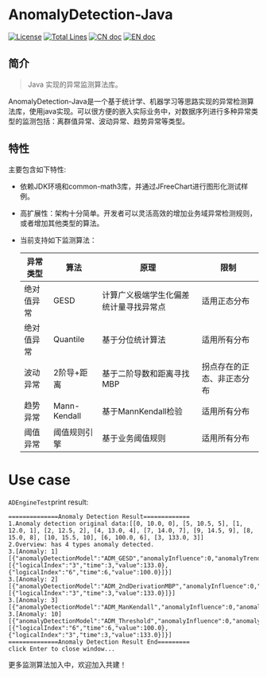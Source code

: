 # AnomalyDetection-Java

[![License](https://img.shields.io/badge/license-Apache%202-4EB1BA.svg?style=socialflat-square&)](https://www.apache.org/licenses/LICENSE-2.0.html)
[![Total Lines](https://img.shields.io/github/stars/algorithm-tools/AnomalyDetection-Java?style=socialflat-square&label=stars)](https://github.com/DataLinkDC/dinky/stargazers)
[![CN doc](https://img.shields.io/badge/文档-中文版-blue.svg?style=socialflat-square&)](README_zh_CN.md)
[![EN doc](https://img.shields.io/badge/document-English-blue.svg?style=socialflat-square&)](README.md)


## 简介
> Java 实现的异常监测算法库。

AnomalyDetection-Java是一个基于统计学、机器学习等思路实现的异常检测算法库，使用java实现。可以很方便的嵌入实际业务中，对数据序列进行多种异常类型的监测包括：离群值异常、波动异常、趋势异常等类型。

## 特性

主要包含如下特性:

- 依赖JDK环境和common-math3库，并通过JFreeChart进行图形化测试样例。
- 高扩展性：架构十分简单。开发者可以灵活高效的增加业务域异常检测规则，或者增加其他类型的算法。
- 当前支持如下监测算法：

  | 异常类型  |算法|原理| 限制      |
  |----|----|----|----|
  | 绝对值异常 |GESD|计算广义极端学生化偏差统计量寻找异常点| 适用正态分布 |
  | 绝对值异常 | Quantile |  基于分位统计算法   | 适用所有分布  |
  | 波动异常  | 2阶导+距离 |  基于二阶导数和距离寻找MBP | 拐点存在的正态、非正态分布 |
  | 趋势异常  | Mann-Kendall |  基于MannKendall检验 | 适用所有分布 |
  | 阈值异常   | 阈值规则引擎 |  基于业务阈值规则 | 适用所有分布 |


# Use case

`ADEngineTest`print result:
```text
==============Anomaly Detection Result=============
1.Anomaly detection original data:[[0, 10.0, 0], [5, 10.5, 5], [1, 12.0, 1], [2, 12.5, 2], [4, 13.0, 4], [7, 14.0, 7], [9, 14.5, 9], [8, 15.0, 8], [10, 15.5, 10], [6, 100.0, 6], [3, 133.0, 3]]
2.Overview: has 4 types anomaly detected.
3.[Anomaly: 1] [{"anomalyDetectionModel":"ADM_GESD","anomalyInfluence":0,"anomalyTrend":0,"anomalyType":1,"hasAnomaly":true,"normalRangeMax":0.0,"normalRangeMin":0.0,"seriesList":[{"logicalIndex":"3","time":3,"value":133.0},{"logicalIndex":"6","time":6,"value":100.0}]}]
3.[Anomaly: 2] [{"anomalyDetectionModel":"ADM_2ndDerivationMBP","anomalyInfluence":0,"anomalyTrend":0,"anomalyType":2,"hasAnomaly":true,"normalRangeMax":0.0,"normalRangeMin":0.0,"seriesList":[{"logicalIndex":"3","time":3,"value":133.0}]}]
3.[Anomaly: 3] [{"anomalyDetectionModel":"ADM_ManKendall","anomalyInfluence":0,"anomalyTrend":0,"anomalyType":3,"hasAnomaly":false}]
3.[Anomaly: 10] [{"anomalyDetectionModel":"ADM_Threshold","anomalyInfluence":0,"anomalyTrend":0,"anomalyType":10,"hasAnomaly":true,"normalRangeMax":19.75,"normalRangeMin":7.75,"seriesList":[{"logicalIndex":"6","time":6,"value":100.0},{"logicalIndex":"3","time":3,"value":133.0}]}]
==============Anomaly Detection Result End=========
click Enter to close window...
```

更多监测算法加入中，欢迎加入共建！